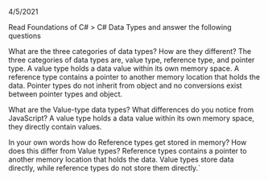 4/5/2021

Read Foundations of C# > C# Data Types and answer the following questions

What are the three categories of data types? How are they different?
The three categories of data types are, value type, reference type, and pointer type. A value type holds a data value within its own memory space. A reference type contains a pointer to another memory location that holds the data. Pointer types do not inherit from object and no conversions exist between pointer types and object.

What are the Value-type data types? What differences do you notice from JavaScript? 
A value type holds a data value within its own memory space, they directly contain values.

In your own words how do Reference types get stored in memory? How does this differ from Value types?
Reference types contains a pointer to another memory location that holds the data. Value types store data directly, while reference types do not store them directly.`